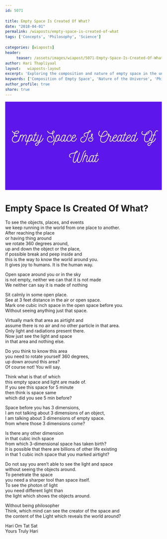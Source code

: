 ```yaml
--- 
id: 5071

title: Empty Space Is Created Of What?
date: "2018-04-01"
permalink: /wiaposts/empty-space-is-created-of-what
tags: ['Concepts', 'Philosophy', 'Science']    

categories: [wiaposts] 
header:
     teaser: /assets/images/wiapost/5071-Empty-Space-Is-Created-Of-What.jpg
author: Hari Thapliyaal 
layout:   wiaposts-layout
excerpt: 'Exploring the composition and nature of empty space in the universe.' 
keywords: ['Composition of Empty Space', 'Nature of the Universe', 'Philosophical Inquiry into Space', 'Scientific Exploration of Space']
author_profile: true 
share: true 
---
```


![Empty Space Is Created Of What?](/assets/images/wiapost/5071-Empty-Space-Is-Created-Of-What.jpg)    
   
# Empty Space Is Created Of What?
       
To see the objects, places, and events     
we keep running in the world from one place to another.     
After reaching the place     
or having thing around     
we rotate 360 degrees around,     
up and down the object or the place,     
if possible break and peep inside and     
this is the way to know the world around you.     
It gives joy to humans. It is the human way.    
    
Open space around you or in the sky     
is not empty, neither we can that it is not made     
We neither can say it is made of nothing    
    
Sit calmly in some open place.     
See at 3 feet distance in the air or open space.     
Mark one cubic inch space in the open space before you.     
Without seeing anything just that space.    
    
Virtually mark that area as airtight and     
assume there is no air and no other particle in that area.     
Only light and radiations present there.     
Now just see the light and space     
in that area and nothing else.    
    
Do you think to know this area     
you need to rotate yourself 360 degrees,     
up down around this area?     
Of course not! You will say.    
    
Think what is that of which     
this empty space and light are made of.     
If you see this space for 5 minute     
then think is space same     
which did you see 5 min before?    
    
Space before you has 3 dimensions,     
I am not talking about 3 dimensions of an object,     
I am talking about 3 dimensions of empty space.     
from where those 3 dimensions come?    
    
Is there any other dimension     
in that cubic inch space     
from which 3-dimensional space has taken birth?     
It is possible that there are billions of other life existing     
in that 1 cubic inch space that you marked airtight?    
    
Do not say you aren’t able to see the light and space     
without seeing the objects around.     
To penetrate the space     
you need a sharper tool than space itself.     
To see the photon of light     
you need different light than     
the light which shows the objects around.    
    
Without being philosopher     
Think, which mind can see the creator of the space and     
the content of the Light which reveals the world around?    
    
Hari Om Tat Sat     
Yours Truly Hari    
